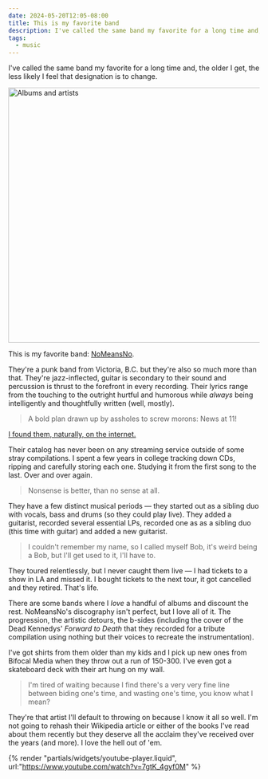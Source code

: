```yaml
---
date: 2024-05-20T12:05-08:00
title: This is my favorite band
description: I've called the same band my favorite for a long time and, the older I get, the less likely I feel that designation is to change.
tags:
  - music
---
```

I've called the same band my favorite for a long time and, the older I get, the less likely I feel that designation is to change.<!-- excerpt -->

<img
  srcset="
    https://coryd.dev/.netlify/images/?url=https://coryd.dev/media/blog/nmn.jpg&fit=cover&w=200&h=133&fm=webp&q=40 200w,
    https://coryd.dev/.netlify/images/?url=https://coryd.dev/media/blog/nmn.jpg&fit=cover&w=400&h=267&fm=webp&q=40 400w,
    https://coryd.dev/.netlify/images/?url=https://coryd.dev/media/blog/nmn.jpg&fit=cover&w=800&h=533&fm=webp&q=40 800w,
    https://coryd.dev/.netlify/images/?url=https://coryd.dev/media/blog/nmn.jpg&fit=cover&w=1600&h=1067&fm=webp&q=40 1600w
  "
  sizes="(max-width: 450px) 200px,
    (max-width: 850px) 400px,
    (max-width: 1000px) 800px,
    1600px"
  src="https://coryd.dev/.netlify/images/?url=https://coryd.dev/media/blog/nmn.jpg&fit=cover&w=1600&h=1067&fm=webp&q=40"
  alt="Albums and artists"
  class="image-banner"
  loading="eager"
  decoding="async"
  width="768"
  height="512"
/>

This is my favorite band: [NoMeansNo](https://en.wikipedia.org/wiki/Nomeansno).

They're a punk band from Victoria, B.C. but they're also so much more than that. They're jazz-inflected, guitar is secondary to their sound and percussion is thrust to the forefront in every recording. Their lyrics range from the touching to the outright hurtful and humorous while *always* being intelligently and thoughtfully written (well, mostly).

> A bold plan drawn up by assholes to screw morons: News at 11!

[I found them, naturally, on the internet.](https://coryd.dev/posts/2024/i-found-the-music-i-love-on-the-internet/)

Their catalog has never been on any streaming service outside of some stray compilations. I spent a few years in college tracking down CDs, ripping and carefully storing each one. Studying it from the first song to the last. Over and over again.

> Nonsense is better, than no sense at all.

They have a few distinct musical periods — they started out as a sibling duo with vocals, bass and drums (so they could play live). They added a guitarist, recorded several essential LPs, recorded one as as a sibling duo (this time with guitar) and added a new guitarist.

> I couldn't remember my name, so I called myself Bob, it's weird being a Bob, but I'll get used to it, I'll have to.

They toured relentlessly, but I never caught them live — I had tickets to a show in LA and missed it. I bought tickets to the next tour, it got cancelled and they retired. That's life.

There are some bands where I *love* a handful of albums and discount the rest. NoMeansNo's discography isn't perfect, but I love all of it. The progression, the artistic detours, the b-sides (including the cover of the Dead Kennedys' *Forward to Death* that they recorded for a tribute compilation using nothing but their voices to recreate the instrumentation).

I've got shirts from them older than my kids and I pick up new ones from Bifocal Media when they throw out a run of 150-300. I've even got a skateboard deck with their art hung on my wall.

> I'm tired of waiting because I find there's a very very fine line between biding one's time, and wasting one's time, you know what I mean?

They're that artist I'll default to throwing on because I know it all so well. I'm not going to rehash their Wikipedia article or either of the books I've read about them recently but they deserve all the acclaim they've received over the years (and more). I love the hell out of 'em.

{% render "partials/widgets/youtube-player.liquid", url:"https://www.youtube.com/watch?v=7gtK_4gyf0M" %}
